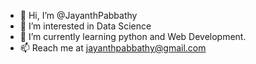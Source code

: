 - 👋 Hi, I’m @JayanthPabbathy
- 👀 I’m interested in Data Science
- 🌱 I’m currently learning python and Web Development.
- 📫 Reach me at jayanthpabbathy@gmail.com
<!---
JayanthPabbathy/JayanthPabbathy is a ✨ special ✨ repository because its `README.md` (this file) appears on your GitHub profile.
You can click the Preview link to take a look at your changes.
--->
